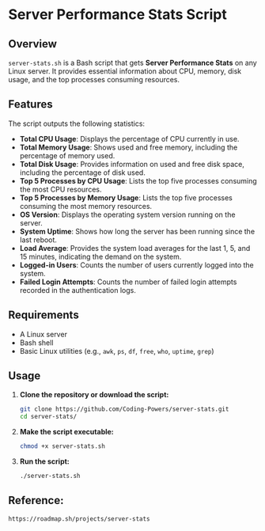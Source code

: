 # Server Performance Stats Script

## Overview

`server-stats.sh` is a Bash script that gets **Server Performance Stats** on any Linux server. It provides essential information about CPU, memory, disk usage, and the top processes consuming resources.

## Features

The script outputs the following statistics:

- **Total CPU Usage**: Displays the percentage of CPU currently in use.
- **Total Memory Usage**: Shows used and free memory, including the percentage of memory used.
- **Total Disk Usage**: Provides information on used and free disk space, including the percentage of disk used.
- **Top 5 Processes by CPU Usage**: Lists the top five processes consuming the most CPU resources.
- **Top 5 Processes by Memory Usage**: Lists the top five processes consuming the most memory resources.
- **OS Version**: Displays the operating system version running on the server.
- **System Uptime**: Shows how long the server has been running since the last reboot.
- **Load Average**: Provides the system load averages for the last 1, 5, and 15 minutes, indicating the demand on the system.
- **Logged-in Users**: Counts the number of users currently logged into the system.
- **Failed Login Attempts**: Counts the number of failed login attempts recorded in the authentication logs.

## Requirements

- A Linux server
- Bash shell
- Basic Linux utilities (e.g., `awk`, `ps`, `df`, `free`, `who`, `uptime`, `grep`)

## Usage

1. **Clone the repository or download the script:**
   ```bash
   git clone https://github.com/Coding-Powers/server-stats.git
   cd server-stats/
   ```
2. **Make the script executable:**
   ```bash
   chmod +x server-stats.sh
   ```
3. **Run the script:**
   ```bash
   ./server-stats.sh
   ```
## Reference:
```
https://roadmap.sh/projects/server-stats
```
